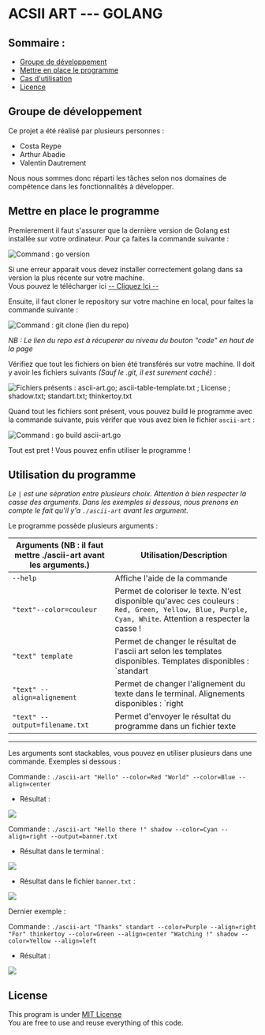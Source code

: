 # ACSII ART --- GOLANG

## Sommaire :

- [Groupe de développement](#groupe-de-développement)
- [Mettre en place le programme](#mettre-en-place-le-programme)
- [Cas d'utilisation]()
- [Licence]()

## Groupe de développement

Ce projet a été réalisé par plusieurs personnes :

- Costa Reype
- Arthur Abadie
- Valentin Dautrement

Nous nous sommes donc réparti les tâches selon nos domaines de compétence dans les fonctionnalités à développer.

## Mettre en place le programme

Premierement il faut s'assurer que la dernière version de Golang est installée sur votre ordinateur. Pour ça faites la commande suivante :

![Command : go version](https://i.imgur.com/6efPnSg.png)

Si une erreur apparait vous devez installer correctement golang dans sa version la plus récente sur votre machine.  
Vous pouvez le télécharger ici [-- Cliquez Ici --](https://golang.org/dl/)

Ensuite, il faut cloner le repository sur votre machine en local, pour faites la commande suivante : 

![Command : git clone (lien du repo)](https://i.imgur.com/hA549iR.png)

*NB : Le lien du repo est à récuperer au niveau du bouton "code" en haut de la page*

Vérifiez que tout les fichiers on bien été transférés sur votre machine. Il doit y avoir les fichiers suivants *(Sauf le .git, il est surement caché)* :

![Fichiers présents : ascii-art.go; ascii-table-template.txt ; License ; shadow.txt; standart.txt; thinkertoy.txt](https://i.imgur.com/QGNqsdG.png)

Quand tout les fichiers sont présent, vous pouvez build le programme avec la commande suivante, puis vérifer que vous avez bien le fichier `ascii-art` :

![Command : go build ascii-art.go](https://i.imgur.com/NVrnef2.png)

Tout est pret ! Vous pouvez enfin utiliser le programme !

## Utilisation du programme  

*Le `|` est une sépration entre plusieurs choix. Attention à bien respecter la casse des arguments. Dans les exemples si dessous, nous prenons en compte le fait qu'il y'a `./ascii-art` avant les argument.*

Le programme possède plusieurs arguments :

| Arguments (NB : il faut mettre ./ascii-art avant les arguments.) | Utilisation/Description      |
| ---------| -------------------------- |
| `--help` | Affiche l'aide de la commande|
| `"text"--color=couleur`  | Permet de coloriser le texte. N'est disponible qu'avec ces couleurs : `Red, Green, Yellow, Blue, Purple, Cyan, White`. Attention a respecter la casse ! |
| `"text" template`   | Permet de changer le résultat de l'ascii art selon les templates disponibles. Templates disponibles : `standart|shadow|thinkertoy`|
| `"text" --align=alignement`   | Permet de changer l'alignement du texte dans le terminal. Alignements disponibles : `right|left|center`|
| `"text" --output=filename.txt` | Permet d'envoyer le résultat du programme dans un fichier texte |

---
Les arguments sont stackables, vous pouvez en utiliser plusieurs dans une commande. Exemples si dessous :

Commande : `./ascii-art "Hello" --color=Red "World" --color=Blue --align=center`

- Résultat :

![](https://i.imgur.com/QlYX38X.png)

Commande : `./ascii-art "Hello there !" shadow --color=Cyan --align=right --output=banner.txt`

- Résultat dans le terminal :

![](https://i.imgur.com/LGqzT5f.png)

- Résultat dans le fichier `banner.txt` :

![](https://i.imgur.com/6a4bqQ7.png)

Dernier exemple :

Commande : `./ascii-art "Thanks" standart --color=Purple --align=right "For" thinkertoy --color=Green --align=center "Watching !" shadow --color=Yellow --align=left`

- Résultat : 

![](https://i.imgur.com/ArvJwki.png)

## License

This program is under [MIT License](https://opensource.org/licenses/MIT)  
You are free to use and reuse everything of this code.
